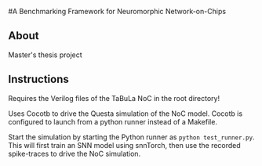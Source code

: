 #A Benchmarking Framework for Neuromorphic Network-on-Chips
## About
Master's thesis project
## Instructions
Requires the Verilog files of the TaBuLa NoC in the root directory!

Uses Cocotb to drive the Questa simulation of the NoC model. Cocotb is configured to launch from a python runner instead of a Makefile.

Start the simulation by starting the Python runner as `python test_runner.py`. This will first train an SNN model using snnTorch, then use the recorded spike-traces to drive the NoC simulation.
